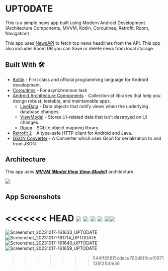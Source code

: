 # UPTODATE
This is a simple news app built using Modern Android Development (Architecture Components, MVVM, Kotlin, Coroutines, Retrofit, Room, Navigation)


This app uses [NewsAPI](https://newsapi.org/) to fetch top news headlines from the API. This app also includes Room DB you can Save or delete news from local storage.

## Built With 🛠
- [Kotlin](https://kotlinlang.org/) - First class and official programming language for Android development.
- [Coroutines](https://kotlinlang.org/docs/reference/coroutines-overview.html) - For asynchronous task
- [Android Architecture Components](https://developer.android.com/topic/libraries/architecture) - Collection of libraries that help you design robust, testable, and maintainable apps.
    - [LiveData](https://developer.android.com/topic/libraries/architecture/livedata) - Data objects that notify views when the underlying database changes.
    - [ViewModel](https://developer.android.com/topic/libraries/architecture/viewmodel) - Stores UI-related data that isn't destroyed on UI changes.
    - [Room](https://developer.android.com/topic/libraries/architecture/room) - SQLite object mapping library.
- [Retrofit 2](https://square.github.io/retrofit/) - A type-safe HTTP client for Android and Java.
- [GSON Converter](https://github.com/square/retrofit/tree/master/retrofit-converters/gson) - A Converter which uses Gson for serialization to and from JSON.

## Architecture
This app uses [***MVVM (Model View View-Model)***](https://developer.android.com/jetpack/docs/guide#recommended-app-arch) architecture.

![](https://developer.android.com/topic/libraries/architecture/images/final-architecture.png)

## App Screenshots
<<<<<<< HEAD
![](https://github.com/kashish8660/uptodate/AppData/Local/Temp/Screenshot_20231016-173024_UPTODATE.jpg)
![](../../AppData/Local/Temp/Screenshot_20231016-163002_UPTODATE.jpg)
![](../../AppData/Local/Temp/Screenshot_20231016-163010_UPTODATE.jpg)
![](../../AppData/Local/Temp/Screenshot_20231016-163024_UPTODATE.jpg)
![](../../AppData/Local/Temp/Screenshot_20231016-163051_UPTODATE.jpg)![](../../AppData/Local/Temp/Screenshot_20231016-163002_UPTODATE.jpg)
=======
![Screenshot_20231017-161633_UPTODATE](https://github.com/paliwalankita/uptodate/assets/77110221/2c2bb05f-3e42-4770-9b33-5792a2e32959)
![Screenshot_20231017-161714_UPTODATE](https://github.com/paliwalankita/uptodate/assets/77110221/b03f4913-0808-4eb2-bce0-67a1942b848a)
![Screenshot_20231017-161640_UPTODATE](https://github.com/paliwalankita/uptodate/assets/77110221/0d4ccc2c-00c9-4302-89fa-6753e0998cde)
![Screenshot_20231017-161659_UPTODATE](https://github.com/paliwalankita/uptodate/assets/77110221/af6df2b4-2894-403a-8b7c-a2cd71f53fa3)



>>>>>>> 544ff85815cdace780d8f0cef0871138f21b0e36
